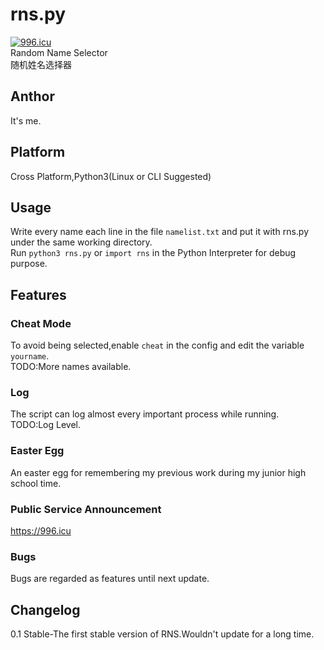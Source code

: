 # rns.py
[![996.icu](https://img.shields.io/badge/link-996.icu-red.svg)](https://996.icu)  
Random Name Selector    
随机姓名选择器    
## Anthor  
It's me.  
## Platform  
Cross Platform,Python3(Linux or CLI Suggested)  
## Usage  
Write every name each line in the file ``namelist.txt`` and put it with rns.py under the same working directory.  
Run ``python3 rns.py`` or ``import rns`` in the Python Interpreter for debug purpose.  
## Features  
### Cheat Mode  
To avoid being selected,enable ``cheat`` in the config and edit the variable ``yourname``.  
TODO:More names available.  
### Log
The script can log almost every important process while running.  
TODO:Log Level.  
### Easter Egg  
An easter egg for remembering my previous work during my junior high school time.  
### Public Service Announcement  
https://996.icu  
### Bugs  
Bugs are regarded as features until next update.  
## Changelog  
0.1 Stable-The first stable version of RNS.Wouldn't update for a long time.  
